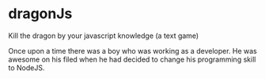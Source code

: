 # dragonJs
Kill the dragon by your javascript knowledge (a text game)

Once upon a time there was a boy who was working as a developer. He was awesome on his filed when he had decided to change his programming skill to NodeJS.

